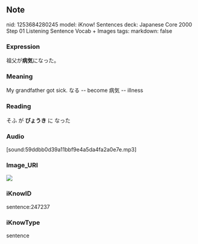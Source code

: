## Note
nid: 1253684280245
model: iKnow! Sentences
deck: Japanese Core 2000 Step 01 Listening Sentence Vocab + Images
tags: 
markdown: false

### Expression
<!DOCTYPE html>
<title></title>
祖父が<b>病気</b>になった。



### Meaning
My grandfather got sick.
なる -- become
病気 -- illness

### Reading
<!DOCTYPE html>
<title></title>
そふ が <b>びょうき</b> に なった



### Audio
[sound:59ddbb0d39a11bbf9e4a5da4fa2a0e7e.mp3]

### Image_URI
<!DOCTYPE html>
<title></title>
<img src="c8584a98b750c554f5e3f380c64af850.jpg">



### iKnowID
sentence:247237

### iKnowType
sentence
